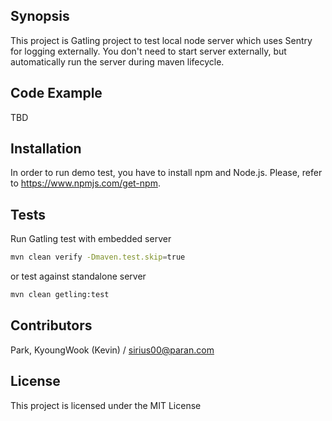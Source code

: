 ## Synopsis
This project is Gatling project to test local node server which uses Sentry for logging externally.
You don't need to start server externally, but automatically run the server during maven lifecycle. 
 
## Code Example
TBD

## Installation
In order to run demo test, you have to install npm and Node.js. Please, refer to https://www.npmjs.com/get-npm.


## Tests
Run Gatling test with embedded server
```sh
mvn clean verify -Dmaven.test.skip=true
```
or test against standalone server
```sh
mvn clean getling:test
```

## Contributors
Park, KyoungWook (Kevin) / sirius00@paran.com

## License

This project is licensed under the MIT License